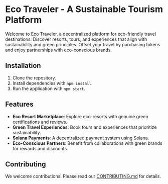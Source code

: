 # Eco Traveler - A Sustainable Tourism Platform

Welcome to Eco Traveler, a decentralized platform for eco-friendly travel destinations. Discover resorts, tours, and experiences that align with sustainability and green principles. Offset your travel by purchasing tokens and enjoy partnerships with eco-conscious brands.

## Installation

1. Clone the repository.
2. Install dependencies with `npm install`.
3. Run the application with `npm start`.

## Features

- **Eco Resort Marketplace**: Explore eco-resorts with genuine green certifications and reviews.
- **Green Travel Experiences**: Book tours and experiences that prioritize sustainability.
- **Solana Payments**: A decentralized payment system using Solana.
- **Eco-Conscious Partners**: Benefit from collaborations with green brands for rewards and discounts.

## Contributing

We welcome contributions! Please read our [CONTRIBUTING.md](./CONTRIBUTING.md) for details.


